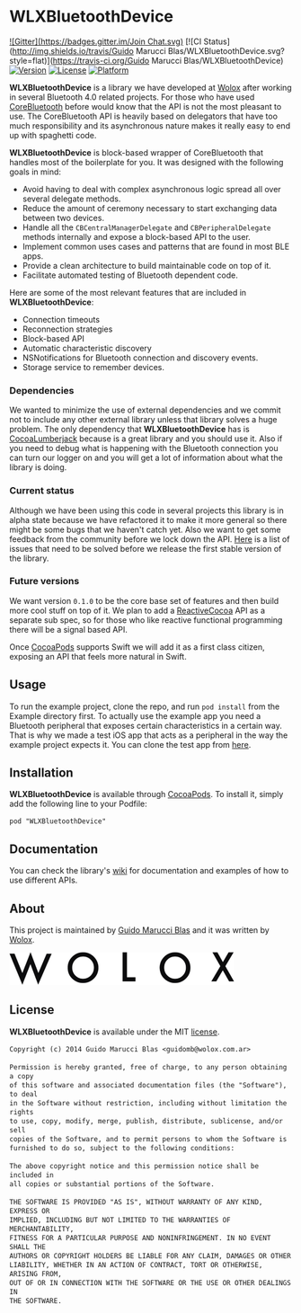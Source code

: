 # WLXBluetoothDevice

[![Gitter](https://badges.gitter.im/Join Chat.svg)](https://gitter.im/Wolox/WLXBluetoothDevice?utm_source=badge&utm_medium=badge&utm_campaign=pr-badge&utm_content=badge)
[![CI Status](http://img.shields.io/travis/Guido Marucci Blas/WLXBluetoothDevice.svg?style=flat)](https://travis-ci.org/Guido Marucci Blas/WLXBluetoothDevice)
[![Version](https://img.shields.io/cocoapods/v/WLXBluetoothDevice.svg?style=flat)](http://cocoadocs.org/docsets/WLXBluetoothDevice)
[![License](https://img.shields.io/cocoapods/l/WLXBluetoothDevice.svg?style=flat)](http://cocoadocs.org/docsets/WLXBluetoothDevice)
[![Platform](https://img.shields.io/cocoapods/p/WLXBluetoothDevice.svg?style=flat)](http://cocoadocs.org/docsets/WLXBluetoothDevice)

**WLXBluetoothDevice** is a library we have developed at [Wolox](http://www.wolox.com.ar)
after working in several Bluetooth 4.0 related projects. For those who have used
[CoreBluetooth](https://developer.apple.com/library/ios/documentation/NetworkingInternetWeb/Conceptual/CoreBluetooth_concepts/AboutCoreBluetooth/Introduction.html)
before would know that the API is not the most pleasant to use. The CoreBluetooth API
is heavily based on delegators that have too much responsibility and its
asynchronous nature makes it really easy to end up with spaghetti code.

**WLXBluetoothDevice** is block-based wrapper of CoreBluetooth that handles most of the
boilerplate for you. It was designed with the following goals in mind:

  * Avoid having to deal with complex asynchronous logic spread all over
  several delegate methods.
  * Reduce the amount of ceremony necessary to start exchanging
  data between two devices.
  * Handle all the `CBCentralManagerDelegate` and `CBPeripheralDelegate` methods internally and
  expose a block-based API to the user.
  * Implement common uses cases and patterns that are found in most BLE apps.
  * Provide a clean architecture to build maintainable code on top of it.
  * Facilitate automated testing of Bluetooth dependent code.

Here are some of the most relevant features that are included in **WLXBluetoothDevice**:

  * Connection timeouts
  * Reconnection strategies
  * Block-based API
  * Automatic characteristic discovery
  * NSNotifications for Bluetooth connection and discovery events.
  * Storage service to remember devices.

### Dependencies

We wanted to minimize the use of external dependencies and we commit not to
include any other external library unless that library solves a huge problem.
The only dependency that **WLXBluetoothDevice** has is
[CocoaLumberjack](https://github.com/CocoaLumberjack/CocoaLumberjack) because
is a great library and you should use it. Also if you need to debug what
is happening with the Bluetooth connection you can turn our logger on and you
will get a lot of information about what the library is doing.

### Current status

Although we have been using this code in several projects this library
is in alpha state because we have refactored it to make it more general
so there might be some bugs that we haven't catch yet. Also we want to get
some feedback from the community before we lock down the API.
[Here](https://github.com/Wolox/WLXBluetoothDevice/issues?q=is%3Aopen+is%3Aissue+milestone%3Av0.1.0)
is a list of issues that need to be solved before we release the first
stable version of the library.

### Future versions

We want version `0.1.0` to be the core base set of features and then build
more cool stuff on top of it. We plan to add a [ReactiveCocoa](https://github.com/ReactiveCocoa/ReactiveCocoa)
API as a separate sub spec, so for those who like reactive functional programming there
will be a signal based API.

Once [CocoaPods](http://cocoapods.org/) supports Swift we will add it as a
first class citizen, exposing an API that feels more natural in Swift.

## Usage

To run the example project, clone the repo, and run `pod install` from the Example directory first.
To actually use the example app you need a Bluetooth peripheral that exposes certain
characteristics in a certain way. That is why we made a test iOS app that acts as
a peripheral in the way the example project expects it. You can clone the test
app from [here](https://github.com/Wolox/WLXBluetoothDeviceMockPeripheral).

## Installation

**WLXBluetoothDevice** is available through [CocoaPods](http://cocoapods.org). To install
it, simply add the following line to your Podfile:

    pod "WLXBluetoothDevice"

## Documentation

You can check the library's [wiki](https://github.com/Wolox/WLXBluetoothDevice/wiki)
for documentation and examples of how to use different APIs.

## About ##

This project is maintained by [Guido Marucci Blas](https://github.com/guidomb) and it was written by [Wolox](http://www.wolox.com.ar).

![Wolox](https://raw.githubusercontent.com/Wolox/press-kit/master/logos/logo_banner.png)

## License

**WLXBluetoothDevice** is available under the MIT [license](https://raw.githubusercontent.com/Wolox/WLXBluetoothDevice/master/LICENSE).

    Copyright (c) 2014 Guido Marucci Blas <guidomb@wolox.com.ar>

    Permission is hereby granted, free of charge, to any person obtaining a copy
    of this software and associated documentation files (the "Software"), to deal
    in the Software without restriction, including without limitation the rights
    to use, copy, modify, merge, publish, distribute, sublicense, and/or sell
    copies of the Software, and to permit persons to whom the Software is
    furnished to do so, subject to the following conditions:

    The above copyright notice and this permission notice shall be included in
    all copies or substantial portions of the Software.

    THE SOFTWARE IS PROVIDED "AS IS", WITHOUT WARRANTY OF ANY KIND, EXPRESS OR
    IMPLIED, INCLUDING BUT NOT LIMITED TO THE WARRANTIES OF MERCHANTABILITY,
    FITNESS FOR A PARTICULAR PURPOSE AND NONINFRINGEMENT. IN NO EVENT SHALL THE
    AUTHORS OR COPYRIGHT HOLDERS BE LIABLE FOR ANY CLAIM, DAMAGES OR OTHER
    LIABILITY, WHETHER IN AN ACTION OF CONTRACT, TORT OR OTHERWISE, ARISING FROM,
    OUT OF OR IN CONNECTION WITH THE SOFTWARE OR THE USE OR OTHER DEALINGS IN
    THE SOFTWARE.
